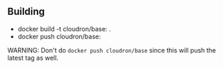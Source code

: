 Building
--------
* docker build -t cloudron/base:<tag> .
* docker push cloudron/base:<tag>

WARNING: Don't do `docker push cloudron/base` since this will
push the latest tag as well.

